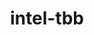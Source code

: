 ---
title: "intel-tbb"
layout: cache
categories: [package, v0.22.0]
meta: {"versions": ["2020.3", "2021.9.0"], "compilers": ["gcc@=11.1.0", "gcc@=11.4.0", "gcc@=7.3.1", "gcc@=9.4.0", "oneapi@=2024.0.0"], "oss": ["amzn2", "ubuntu20.04", "ubuntu22.04"], "platforms": ["linux"], "targets": ["aarch64", "neoverse_n1", "neoverse_v1", "neoverse_v2", "ppc64le", "x86_64_v3"], "stacks": ["aws-isc", "aws-isc-aarch64", "data-vis-sdk", "e4s", "e4s-neoverse-v2", "e4s-neoverse_v1", "e4s-oneapi", "e4s-power", "e4s-rocm-external", "ml-linux-x86_64-cpu", "ml-linux-x86_64-cuda", "root", "tutorial"], "num_specs": 12, "num_specs_by_stack": {"aws-isc-aarch64": 2, "root": 12, "aws-isc": 1, "e4s-power": 1, "data-vis-sdk": 1, "e4s-neoverse_v1": 1, "e4s-neoverse-v2": 1, "ml-linux-x86_64-cpu": 1, "e4s-rocm-external": 1, "tutorial": 1, "e4s": 2, "ml-linux-x86_64-cuda": 1, "e4s-oneapi": 1}}
spec_details: [{"hash": "gws7hcqomyadvkltvkbhjoj3hpry4bgl", "compiler": "gcc@=7.3.1", "versions": ["2021.9.0"], "os": "amzn2", "platform": "linux", "target": "aarch64", "variants": ["build_system=cmake", "build_type=Release", "cxxstd=default", "generator=make", "~ipo", "patches=91755c6", "+shared", "+tm"], "stacks": ["aws-isc-aarch64", "root"], "size": "-", "tarball": "https://binaries.spack.io/releases/v0.22.0/build_cache/linux-amzn2-aarch64/gcc-7.3.1/intel-tbb-2021.9.0/linux-amzn2-aarch64-gcc-7.3.1-intel-tbb-2021.9.0-gws7hcqomyadvkltvkbhjoj3hpry4bgl.spack"}, {"hash": "ki2lezufiz77wqzpjkqddrkmsqlud7lw", "compiler": "gcc@=7.3.1", "versions": ["2021.9.0"], "os": "amzn2", "platform": "linux", "target": "neoverse_n1", "variants": ["build_system=cmake", "build_type=Release", "cxxstd=default", "generator=make", "~ipo", "patches=91755c6", "+shared", "+tm"], "stacks": ["aws-isc-aarch64", "root"], "size": "-", "tarball": "https://binaries.spack.io/releases/v0.22.0/build_cache/linux-amzn2-neoverse_n1/gcc-7.3.1/intel-tbb-2021.9.0/linux-amzn2-neoverse_n1-gcc-7.3.1-intel-tbb-2021.9.0-ki2lezufiz77wqzpjkqddrkmsqlud7lw.spack"}, {"hash": "7wt25vvolpzespyhn4d2gh4ddhir4omv", "compiler": "gcc@=7.3.1", "versions": ["2021.9.0"], "os": "amzn2", "platform": "linux", "target": "x86_64_v3", "variants": ["build_system=cmake", "build_type=Release", "cxxstd=default", "generator=make", "~ipo", "patches=91755c6", "+shared", "+tm"], "stacks": ["root", "aws-isc"], "size": "-", "tarball": "https://binaries.spack.io/releases/v0.22.0/build_cache/linux-amzn2-x86_64_v3/gcc-7.3.1/intel-tbb-2021.9.0/linux-amzn2-x86_64_v3-gcc-7.3.1-intel-tbb-2021.9.0-7wt25vvolpzespyhn4d2gh4ddhir4omv.spack"}, {"hash": "enoanbiqjqkbxdfjzbn2dctkgodcmrp2", "compiler": "gcc@=9.4.0", "versions": ["2021.9.0"], "os": "ubuntu20.04", "platform": "linux", "target": "ppc64le", "variants": ["build_system=cmake", "build_type=Release", "cxxstd=default", "generator=make", "~ipo", "patches=91755c6", "+shared", "+tm"], "stacks": ["e4s-power", "root"], "size": "-", "tarball": "https://binaries.spack.io/releases/v0.22.0/build_cache/linux-ubuntu20.04-ppc64le/gcc-9.4.0/intel-tbb-2021.9.0/linux-ubuntu20.04-ppc64le-gcc-9.4.0-intel-tbb-2021.9.0-enoanbiqjqkbxdfjzbn2dctkgodcmrp2.spack"}, {"hash": "bo7z7uth7xnznf53tma232dck6f4g26a", "compiler": "gcc@=11.1.0", "versions": ["2021.9.0"], "os": "ubuntu20.04", "platform": "linux", "target": "x86_64_v3", "variants": ["build_system=cmake", "build_type=Release", "cxxstd=default", "generator=make", "~ipo", "patches=91755c6", "+shared", "+tm"], "stacks": ["data-vis-sdk", "root"], "size": "-", "tarball": "https://binaries.spack.io/releases/v0.22.0/build_cache/linux-ubuntu20.04-x86_64_v3/gcc-11.1.0/intel-tbb-2021.9.0/linux-ubuntu20.04-x86_64_v3-gcc-11.1.0-intel-tbb-2021.9.0-bo7z7uth7xnznf53tma232dck6f4g26a.spack"}, {"hash": "aesvjrljwzglftc4d7va4twmefjx5ol2", "compiler": "gcc@=11.4.0", "versions": ["2021.9.0"], "os": "ubuntu22.04", "platform": "linux", "target": "neoverse_v1", "variants": ["build_system=cmake", "build_type=Release", "cxxstd=default", "generator=make", "~ipo", "patches=91755c6", "+shared", "+tm"], "stacks": ["root", "e4s-neoverse_v1"], "size": "-", "tarball": "https://binaries.spack.io/releases/v0.22.0/build_cache/linux-ubuntu22.04-neoverse_v1/gcc-11.4.0/intel-tbb-2021.9.0/linux-ubuntu22.04-neoverse_v1-gcc-11.4.0-intel-tbb-2021.9.0-aesvjrljwzglftc4d7va4twmefjx5ol2.spack"}, {"hash": "y2aqwtktlrltq6yntwbu5nfnyb4c4jvd", "compiler": "gcc@=11.4.0", "versions": ["2021.9.0"], "os": "ubuntu22.04", "platform": "linux", "target": "neoverse_v2", "variants": ["build_system=cmake", "build_type=Release", "cxxstd=default", "generator=make", "~ipo", "patches=91755c6", "+shared", "+tm"], "stacks": ["e4s-neoverse-v2", "root"], "size": "-", "tarball": "https://binaries.spack.io/releases/v0.22.0/build_cache/linux-ubuntu22.04-neoverse_v2/gcc-11.4.0/intel-tbb-2021.9.0/linux-ubuntu22.04-neoverse_v2-gcc-11.4.0-intel-tbb-2021.9.0-y2aqwtktlrltq6yntwbu5nfnyb4c4jvd.spack"}, {"hash": "ucz3jsxsjee6oj3id56xjzkxjbx7ple5", "compiler": "gcc@=11.4.0", "versions": ["2021.9.0"], "os": "ubuntu22.04", "platform": "linux", "target": "x86_64_v3", "variants": ["build_system=cmake", "build_type=Release", "cxxstd=default", "generator=make", "~ipo", "patches=91755c6", "+shared", "+tm"], "stacks": ["ml-linux-x86_64-cpu", "e4s-rocm-external", "tutorial", "root"], "size": "-", "tarball": "https://binaries.spack.io/releases/v0.22.0/build_cache/linux-ubuntu22.04-x86_64_v3/gcc-11.4.0/intel-tbb-2021.9.0/linux-ubuntu22.04-x86_64_v3-gcc-11.4.0-intel-tbb-2021.9.0-ucz3jsxsjee6oj3id56xjzkxjbx7ple5.spack"}, {"hash": "nxurji4vwuvduvtmqha4qxxwzysthyiw", "compiler": "gcc@=11.4.0", "versions": ["2020.3"], "os": "ubuntu22.04", "platform": "linux", "target": "x86_64_v3", "variants": ["build_system=makefile", "cxxstd=default", "patches=62ba015,ce1fb16,d62cb66", "+shared", "+tm"], "stacks": ["e4s", "root"], "size": "-", "tarball": "https://binaries.spack.io/releases/v0.22.0/build_cache/linux-ubuntu22.04-x86_64_v3/gcc-11.4.0/intel-tbb-2020.3/linux-ubuntu22.04-x86_64_v3-gcc-11.4.0-intel-tbb-2020.3-nxurji4vwuvduvtmqha4qxxwzysthyiw.spack"}, {"hash": "yfrwuw44i4knhnuyulwvvzct6febtoto", "compiler": "gcc@=11.4.0", "versions": ["2021.9.0"], "os": "ubuntu22.04", "platform": "linux", "target": "x86_64_v3", "variants": ["build_system=cmake", "build_type=Release", "cxxstd=default", "generator=make", "~ipo", "patches=91755c6", "+shared", "+tm"], "stacks": ["e4s", "root"], "size": "-", "tarball": "https://binaries.spack.io/releases/v0.22.0/build_cache/linux-ubuntu22.04-x86_64_v3/gcc-11.4.0/intel-tbb-2021.9.0/linux-ubuntu22.04-x86_64_v3-gcc-11.4.0-intel-tbb-2021.9.0-yfrwuw44i4knhnuyulwvvzct6febtoto.spack"}, {"hash": "ooldjoxkwbl3j2h35l4hq6oo4co2eyh6", "compiler": "gcc@=11.4.0", "versions": ["2021.9.0"], "os": "ubuntu22.04", "platform": "linux", "target": "x86_64_v3", "variants": ["build_system=cmake", "build_type=Release", "cxxstd=default", "generator=make", "~ipo", "patches=91755c6", "+shared", "+tm"], "stacks": ["ml-linux-x86_64-cuda", "root"], "size": "-", "tarball": "https://binaries.spack.io/releases/v0.22.0/build_cache/linux-ubuntu22.04-x86_64_v3/gcc-11.4.0/intel-tbb-2021.9.0/linux-ubuntu22.04-x86_64_v3-gcc-11.4.0-intel-tbb-2021.9.0-ooldjoxkwbl3j2h35l4hq6oo4co2eyh6.spack"}, {"hash": "vmai4bhav4z3eij2bx5xtybpbfeogg4q", "compiler": "oneapi@=2024.0.0", "versions": ["2021.9.0"], "os": "ubuntu22.04", "platform": "linux", "target": "x86_64_v3", "variants": ["build_system=cmake", "build_type=Release", "cxxstd=default", "generator=make", "~ipo", "patches=91755c6", "+shared", "+tm"], "stacks": ["root", "e4s-oneapi"], "size": "-", "tarball": "https://binaries.spack.io/releases/v0.22.0/build_cache/linux-ubuntu22.04-x86_64_v3/oneapi-2024.0.0/intel-tbb-2021.9.0/linux-ubuntu22.04-x86_64_v3-oneapi-2024.0.0-intel-tbb-2021.9.0-vmai4bhav4z3eij2bx5xtybpbfeogg4q.spack"}]
---